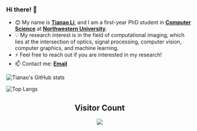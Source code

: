 ### Hi there! 👋

<!--
**Lukeli0425/Lukeli0425** is a ✨ _special_ ✨ repository because its `README.md` (this file) appears on your GitHub profile.

Here are some ideas to get you started:

- 🔭 I’m currently working on ...
- 🌱 I’m currently learning ...
- 👯 I’m looking to collaborate on ...
- 🤔 I’m looking for help with ...
- 💬 Ask me about ...
- 📫 How to reach me: ...
- 😄 Pronouns: ...
- ⚡ Fun fact: ...
-->

- 😊 My name is [**Tianao Li**](https://lukeli0425.github.io), and I am a first-year PhD student in [**Computer Science**](https://www.mccormick.northwestern.edu/computer-science/) at [**Northwestern University**](https://www.northwestern.edu).
  <!-- [Department of Electronic Engineering](https://www.ee.tsinghua.edu.cn/en/), [Tsinghua University](https://www.tsinghua.edu.cn/en/). -->
- 💡 My research interest is in the field of computational imaging, which lies at the intersection of optics, signal processing, computer vision, computer graphics, and machine learning. 
- ⚡ Feel free to reach out if you are interested in my research!
- 📫 Contact me: [**Email**](mailto:tianaoli@u.northwestern.edu)
<!-- - 🔭 In my free time, I enjoying playing basketball and probing in the world of astronomy. -->
<!-- - 🏀 I'm a also huge fan of the ***Golden State Warriors***! -->
<!-- - 📫 Contact me: [**Email**](mailto:lta19@mails.tsinghua.edu.cn) -->
<!-- - 👇 Check out my projects on Github! -->

![Tianao's GitHub stats](https://github-readme-stats.vercel.app/api?username=Lukeli0425&show_icons=true&theme=aura)

![Top Langs](https://github-readme-stats.vercel.app/api/top-langs/?username=Lukeli0425&layout=compact&theme=aura)


## <center> Visitor Count
<p align="center"> 
  <img src="https://profile-counter.glitch.me/Lukeli0425/count.svg" />
</p>
